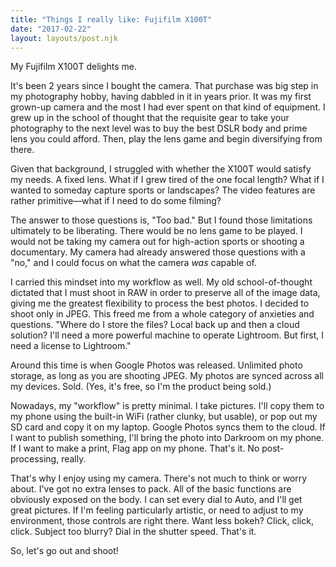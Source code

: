 ```yaml
---
title: "Things I really like: Fujifilm X100T"
date: "2017-02-22"
layout: layouts/post.njk
---
```


My Fujifilm X100T delights me.

It's been 2 years since I bought the camera. That purchase was big step in my photography hobby, having dabbled in it in years prior. It was my first grown-up camera and the most I had ever spent on that kind of equipment. I grew up in the school of thought that the requisite gear to take your photography to the next level was to buy the best DSLR body and prime lens you could afford. Then, play the lens game and begin diversifying from there.

Given that background, I struggled with whether the X100T would satisfy my needs. A fixed lens. What if I grew tired of the one focal length? What if I wanted to someday capture sports or landscapes? The video features are rather primitive—what if I need to do some filming?

The answer to those questions is, "Too bad." But I found those limitations ultimately to be liberating. There would be no lens game to be played. I would not be taking my camera out for high-action sports or shooting a documentary. My camera had already answered those questions with a "no," and I could focus on what the camera _was_ capable of.

I carried this mindset into my workflow as well. My old school-of-thought dictated that I must shoot in RAW in order to preserve all of the image data, giving me the greatest flexibility to process the best photos. I decided to shoot only in JPEG. This freed me from a whole category of anxieties and questions. "Where do I store the files? Local back up and then a cloud solution? I'll need a more powerful machine to operate Lightroom. But first, I need a license to Lightroom."

Around this time is when Google Photos was released. Unlimited photo storage, as long as you are shooting JPEG. My photos are synced across all my devices. Sold. (Yes, it's free, so I'm the product being sold.)

Nowadays, my "workflow" is pretty minimal. I take pictures. I'll copy them to my phone using the built-in WiFi (rather clunky, but usable), or pop out my SD card and copy it on my laptop. Google Photos syncs them to the cloud. If I want to publish something, I'll bring the photo into Darkroom on my phone. If I want to make a print, Flag app on my phone. That's it. No post-processing, really.

That's why I enjoy using my camera. There's not much to think or worry about. I've got no extra lenses to pack. All of the basic functions are obviously exposed on the body. I can set every dial to Auto, and I'll get great pictures. If I'm feeling particularly artistic, or need to adjust to my environment, those controls are right there. Want less bokeh? Click, click, click. Subject too blurry? Dial in the shutter speed. That's it.

So, let's go out and shoot!
